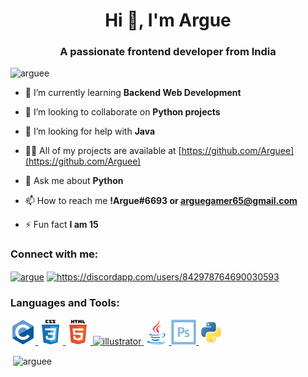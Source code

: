 <h1 align="center">Hi 👋, I'm Argue</h1>
<h3 align="center">A passionate frontend developer from India</h3>

<p align="left"> <img src="https://komarev.com/ghpvc/?username=arguee&label=Profile%20views&color=0e75b6&style=flat" alt="arguee" /> </p>

- 🌱 I’m currently learning **Backend Web Development**

- 👯 I’m looking to collaborate on **Python projects**

- 🤝 I’m looking for help with **Java**

- 👨‍💻 All of my projects are available at [https://github.com/Arguee](https://github.com/Arguee)

- 💬 Ask me about **Python**

- 📫 How to reach me **!Argue#6693 or arguegamer65@gmail.com**

- ⚡ Fun fact **I am 15**

<h3 align="left">Connect with me:</h3>
<p align="left">
<a href="https://youtube.com/channel/UCKnNHh2Y0271OqhwFgJYCMg" target="blank"><img align="center" src="https://raw.githubusercontent.com/rahuldkjain/github-profile-readme-generator/master/src/images/icons/Social/youtube.svg" alt="argue" height="30" width="40" /></a>
<a href="https://discord.gg/https://discordapp.com/users/842978764690030593" target="blank"><img align="center" src="https://raw.githubusercontent.com/rahuldkjain/github-profile-readme-generator/master/src/images/icons/Social/discord.svg" alt="https://discordapp.com/users/842978764690030593" height="30" width="40" /></a>
</p>

<h3 align="left">Languages and Tools:</h3>
<p align="left"> <a href="https://www.cprogramming.com/" target="_blank" rel="noreferrer"> <img src="https://raw.githubusercontent.com/devicons/devicon/master/icons/c/c-original.svg" alt="c" width="40" height="40"/> </a> <a href="https://www.w3schools.com/css/" target="_blank" rel="noreferrer"> <img src="https://raw.githubusercontent.com/devicons/devicon/master/icons/css3/css3-original-wordmark.svg" alt="css3" width="40" height="40"/> </a> <a href="https://www.w3.org/html/" target="_blank" rel="noreferrer"> <img src="https://raw.githubusercontent.com/devicons/devicon/master/icons/html5/html5-original-wordmark.svg" alt="html5" width="40" height="40"/> </a> <a href="https://www.adobe.com/in/products/illustrator.html" target="_blank" rel="noreferrer"> <img src="https://www.vectorlogo.zone/logos/adobe_illustrator/adobe_illustrator-icon.svg" alt="illustrator" width="40" height="40"/> </a> <a href="https://www.java.com" target="_blank" rel="noreferrer"> <img src="https://raw.githubusercontent.com/devicons/devicon/master/icons/java/java-original.svg" alt="java" width="40" height="40"/> </a> <a href="https://www.photoshop.com/en" target="_blank" rel="noreferrer"> <img src="https://raw.githubusercontent.com/devicons/devicon/master/icons/photoshop/photoshop-line.svg" alt="photoshop" width="40" height="40"/> </a> <a href="https://www.python.org" target="_blank" rel="noreferrer"> <img src="https://raw.githubusercontent.com/devicons/devicon/master/icons/python/python-original.svg" alt="python" width="40" height="40"/> </a> </p>

<p>&nbsp;<img align="center" src="https://github-readme-stats.vercel.app/api?username=arguee&show_icons=true&locale=en" alt="arguee" /></p>

